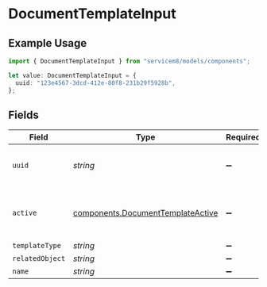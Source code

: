 # DocumentTemplateInput

## Example Usage

```typescript
import { DocumentTemplateInput } from "servicem8/models/components";

let value: DocumentTemplateInput = {
  uuid: "123e4567-3dcd-412e-80f8-231b29f5928b",
};
```

## Fields

| Field                                                                                  | Type                                                                                   | Required                                                                               | Description                                                                            | Example                                                                                |
| -------------------------------------------------------------------------------------- | -------------------------------------------------------------------------------------- | -------------------------------------------------------------------------------------- | -------------------------------------------------------------------------------------- | -------------------------------------------------------------------------------------- |
| `uuid`                                                                                 | *string*                                                                               | :heavy_minus_sign:                                                                     | Unique identifier for this record                                                      | 123e4567-3dcd-412e-80f8-231b29f5928b                                                   |
| `active`                                                                               | [components.DocumentTemplateActive](../../models/components/documenttemplateactive.md) | :heavy_minus_sign:                                                                     | Record active/deleted flag.  Valid values are [0,1]                                    |                                                                                        |
| `templateType`                                                                         | *string*                                                                               | :heavy_minus_sign:                                                                     | (Read only)                                                                            |                                                                                        |
| `relatedObject`                                                                        | *string*                                                                               | :heavy_minus_sign:                                                                     | N/A                                                                                    |                                                                                        |
| `name`                                                                                 | *string*                                                                               | :heavy_minus_sign:                                                                     | N/A                                                                                    |                                                                                        |